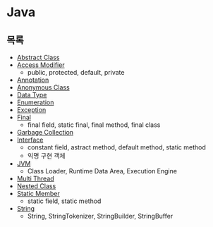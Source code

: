 # Java



## 목록

* [Abstract Class](Abstract-Class/Abstract-Class.md)
* [Access Modifier](Access-Modifier/Access-Modifier.md)
  * public, protected, default, private
* [Annotation](Annotation/Annotation.md)
* [Anonymous Class](Anonymous-Class/Anonymous-Class.md)
* [Data Type](Data-Type/Data-Type.md)
* [Enumeration](Enumeration/Enumeration.md)
* [Exception](Exception/Exception.md)
* [Final](Final/Final.md)
  * final field, static final, final method, final class
* [Garbage Collection](Garbage-Collection/Garbage-Collection.md)
* [Interface](Interface/Interface.md)
  * constant field, astract method, default method, static method
  * 익명 구현 객체
* [JVM](JVM/JVM.md)
  * Class Loader, Runtime Data Area, Execution Engine
* [Multi Thread](Multi-Thread/Multi-Thread.md) 
* [Nested Class](Nested-Class/Nested-Class.md)
* [Static Member](Static-Member/Static-Member.md)
  * static field, static method
* [String](String/String.md)
  * String, StringTokenizer, StringBuilder, StringBuffer

